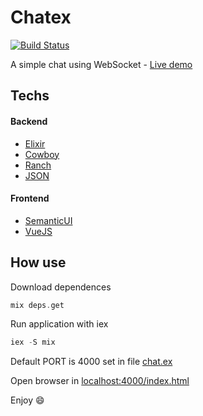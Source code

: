 # Chatex

[![Build Status](https://img.shields.io/travis/sylviot/chatex.svg?style=flat-square
"Build Status")](https://travis-ci.org/sylviot/chatex)

A simple chat using WebSocket - [Live demo](http://chatex-live.herokuapp.com/index.html)

## Techs

#### Backend
* [Elixir](https://github.com/elixir-lang/elixir)
* [Cowboy](https://github.com/ninenines/cowboy)
* [Ranch](https://github.com/ninenines/ranch)
* [JSON](https://github.com/cblage/elixir-json)

#### Frontend
* [SemanticUI](https://github.com/Semantic-Org/Semantic-UI)
* [VueJS](https://github.com/vuejs/vuejs.org)

## How use

Download dependences
```elixir
mix deps.get
```

Run application with iex
```elixir
iex -S mix
```

Default PORT is 4000 set in file [chat.ex](https://github.com/sylviot/chatex/blob/master/lib/chat.ex#L47)

Open browser in [localhost:4000/index.html](http://localhost:4000/index.html)

Enjoy :smile: